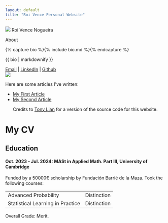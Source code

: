 ```yaml
---
layout: default
title: "Roi Vence Personal Website"
---
```


<main role="main" class="container-sm" style="max-width: 1080px">
    <div class="row">
        <div class="col">
            <p class="h1 mt-5 page-title">
                <img class="profile-img-small d-md-none" src="{{ '/assets/profile.jpg' | relative_url }}" />
                <span style="clear: right">Roi Vence Nogueira</span>
            </p>
            <p class="h4 section-title" style="clear: right">About</p>
            {% capture bio %}{% include bio.md %}{% endcapture %}
            <p>{{ bio | markdownify }}</p>
            <a href="mailto:roi.vence@gmail.com">Email</a>    |    <a href="https://www.linkedin.com/in/roivence">LinkedIn</a>    |    <a href="https://github.com/RoidaVinci">Github</a>
        </div>
        <div class="col-auto d-none d-md-block">
            <img class="profile-img" src="{{ '/assets/profile.jpg' | relative_url }}" />
        </div>
    </div>

    
Here are some articles I've written:

- [My First Article](articles/thesisnn.md)
- [My Second Article](articles/idis.md)
</main>

<footer class="footer">
    <div class="container-sm">
        <div class="row">
            <div class="col" style="text-align: center">
                <span class="text-muted">
                    Credits to <a href="https://github.com/TonyLianLong/websitev2">Tony Lian</a> for a version of the source code for this website. 
                </span>
            </div>
        </div>
    </div>
</footer>

# My CV

## Education

<h4 class="toggle-section"><strong>Oct. 2023 - Jul. 2024: MASt in Applied Math. Part III, University of Cambridge</strong></h4>
<div class="toggle-content">
  <p>Funded by a 50000€ scholarship by Fundación Barrié de la Maza. Took the following courses:</p>
  <table class="subject-table">
    <tr>
      <td>Advanced Probability</td>
      <td class="grade">Distinction</td>
    </tr>
    <tr>
      <td>Statistical Learning in Practice</td>
      <td class="grade">Distinction</td>
    </tr>
    <!-- Add more rows as needed -->
  </table>
  <p>Overall Grade: Merit.</p>
</div>

<!-- Repeat similar structure for other sections -->

<script>
document.addEventListener("DOMContentLoaded", function() {
  const toggleSections = document.querySelectorAll(".toggle-section");

  toggleSections.forEach(section => {
    section.addEventListener("click", function() {
      const content = this.nextElementSibling;
      if (content.style.display === "block") {
        content.style.display = "none";
      } else {
        content.style.display = "block";
      }
    });
  });
});
</script>

